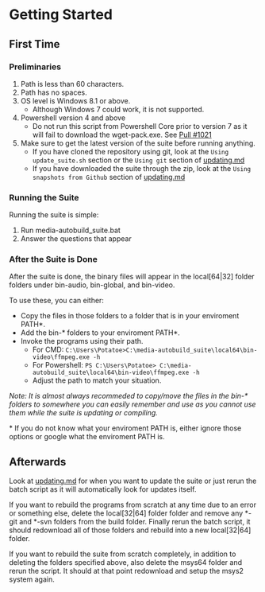 # Getting Started

## First Time

### Preliminaries

1. Path is less than 60 characters.
2. Path has no spaces.
3. OS level is Windows 8.1 or above.
    - Although Windows 7 could work, it is not supported.
4. Powershell version 4 and above
    - Do not run this script from Powershell Core prior to version 7 as it will fail to download the wget-pack.exe. See [Pull #1021](https://github.com/m-ab-s/media-autobuild_suite/pull/1021)
5. Make sure to get the latest version of the suite before running anything.
    - If you have cloned the repository using git, look at the `Using update_suite.sh` section or the `Using git` section of [updating.md](./updating.md#using-git)
    - If you have downloaded the suite through the zip, look at the `Using snapshots from Github` section of [updating.md](./updating.md#using-snapshots-from-github#using-snapshots-from-github)

### Running the Suite

Running the suite is simple:

1. Run media-autobuild_suite.bat
2. Answer the questions that appear

### After the Suite is Done

After the suite is done, the binary files will appear in the local[64|32] folder folders under bin-audio, bin-global, and bin-video.

To use these, you can either:

- Copy the files in those folders to a folder that is in your enviroment PATH*.
- Add the bin-* folders to your enviroment PATH*.
- Invoke the programs using their path.
  - For CMD: `C:\Users\Potatoe>C:\media-autobuild_suite\local64\bin-video\ffmpeg.exe -h`
  - For Powershell: `PS C:\Users\Potatoe> C:\media-autobuild_suite\local64\bin-video\ffmpeg.exe -h`
  - Adjust the path to match your situation.

*Note: It is almost always recommeded to copy/move the files in the bin-\* folders to somewhere you can easily remember and use as you cannot use them while the suite is updating or compiling.*

\* If you do not know what your enviroment PATH is, either ignore those options or google what the enviroment PATH is.

## Afterwards

Look at [updating.md](./updating.md) for when you want to update the suite or just rerun the batch script as it will automatically look for updates itself.

If you want to rebuild the programs from scratch at any time due to an error or something else, delete the local[32|64] folder folder and remove any \*-git and \*-svn folders from the build folder. Finally rerun the batch script, it should redownload all of those folders and rebuild into a new local[32|64] folder.

If you want to rebuild the suite from scratch completely, in addition to deleting the folders specified above, also delete the msys64 folder and rerun the script. It should at that point redownload and setup the msys2 system again.
